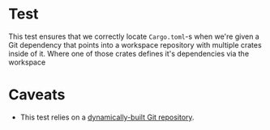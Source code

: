 # Test

This test ensures that we correctly locate `Cargo.toml`-s when we're given a Git
dependency that points into a workspace repository with multiple crates
inside of it. Where one of those crates defines it's dependencies via the workspace

# Caveats

- This test relies on a [dynamically-built Git repository](../../README.md#caveats).
